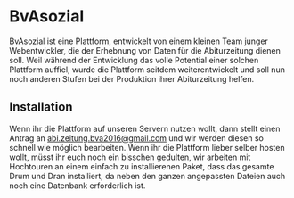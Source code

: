 # BvAsozial
BvAsozial ist eine Plattform, entwickelt von einem kleinen Team junger Webentwickler, die der Erhebnung von Daten für die Abiturzeitung dienen soll.
Weil während der Entwicklung das volle Potential einer solchen Plattform auffiel, wurde die Plattform seitdem weiterentwickelt und soll nun noch anderen
Stufen bei der Produktion ihrer Abiturzeitung helfen.

## Installation 
Wenn ihr die Plattform auf unseren Servern nutzen wollt, dann stellt einen Antrag an abi.zeitung.bva2016@gmail.com und wir werden diesen so schnell wie möglich bearbeiten.
Wenn ihr die Plattform lieber selber hosten wollt, müsst ihr euch noch ein bisschen gedulten, wir arbeiten mit Hochtouren an einem einfach zu installierenen Paket, dass das gesamte Drum und Dran installiert, da neben den ganzen angepassten Dateien auch noch eine Datenbank erforderlich ist.

